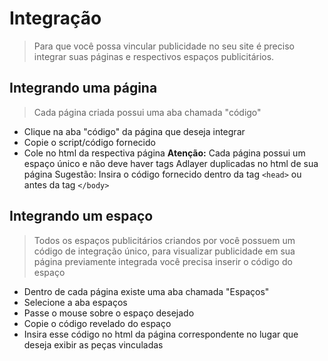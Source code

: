 # Integração
> Para que você possa vincular publicidade no seu site é preciso integrar suas páginas e respectivos espaços publicitários.

## Integrando uma página
> Cada página criada possui uma aba chamada "código"

* Clique na aba "código" da página que deseja integrar
* Copie o script/código fornecido
* Cole no html da respectiva página
<b>Atenção:</b> Cada página possui um espaço único e não deve haver tags Adlayer duplicadas no html de sua página
Sugestão: Insira o código fornecido dentro da tag ```<head>``` ou antes da tag ```</body>```

## Integrando um espaço
> Todos os espaços publicitários criandos por você possuem um código de integração único, 
para visualizar publicidade em sua página previamente integrada você precisa inserir o código do espaço

* Dentro de cada página existe uma aba chamada "Espaços"
* Selecione a aba espaços
* Passe o mouse sobre o espaço desejado
* Copie o código revelado do espaço
* Insira esse código no html da página correspondente no lugar que deseja exibir as peças vinculadas


